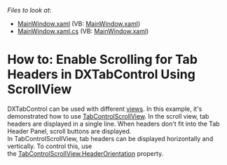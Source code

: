 <!-- default file list -->
*Files to look at*:

* [MainWindow.xaml](./CS/DXTabControlExample/MainWindow.xaml) (VB: [MainWindow.xaml](./VB/DXTabControlExample/MainWindow.xaml))
* [MainWindow.xaml.cs](./CS/DXTabControlExample/MainWindow.xaml.cs) (VB: [MainWindow.xaml](./VB/DXTabControlExample/MainWindow.xaml))
<!-- default file list end -->
# How to: Enable Scrolling for Tab Headers in DXTabControl Using ScrollView


<p>DXTabControl can be used with different <a href="https://documentation.devexpress.com/#WPF/CustomDocument113984">views</a>. In this example, it's demonstrated how to use <a href="https://documentation.devexpress.com/#WPF/clsDevExpressXpfCoreTabControlScrollViewtopic">TabControlScrollView</a>. In the scroll view, tab headers are displayed in a single line. When headers don't fit into the Tab Header Panel, scroll buttons are displayed.<br>In TabControlScrollView, tab headers can be displayed horizontally and vertically. To control this, use the <a href="https://documentation.devexpress.com/#WPF/DevExpressXpfCoreTabControlScrollView_HeaderOrientationtopic">TabControlScrollView.HeaderOrientation</a> property.</p>

<br/>



